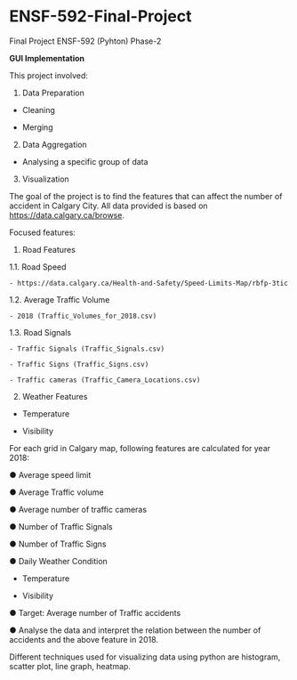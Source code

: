 # ENSF-592-Final-Project

Final Project ENSF-592 (Pyhton) Phase-2

**GUI Implementation**

This project involved:

1. Data Preparation

  - Cleaning
  
  - Merging
  
2. Data Aggregation

  - Analysing a specific group of data
  
3. Visualization

The goal of the project is to find the features that can affect the number of accident in Calgary City.
All data provided is based on https://data.calgary.ca/browse.

Focused features:

1. Road Features
  
  1.1. Road Speed
  
    - https://data.calgary.ca/Health-and-Safety/Speed-Limits-Map/rbfp-3tic
    
  1.2. Average Traffic Volume
  
    - 2018 (Traffic_Volumes_for_2018.csv)
    
  1.3. Road Signals
  
    - Traffic Signals (Traffic_Signals.csv)
    
    - Traffic Signs (Traffic_Signs.csv)
    
    - Traffic cameras (Traffic_Camera_Locations.csv)
    
2. Weather Features

  - Temperature
  
  - Visibility
  
For each grid in Calgary map, following features are calculated for year 2018:

● Average speed limit

● Average Traffic volume

● Average number of traffic cameras

● Number of Traffic Signals

● Number of Traffic Signs

● Daily Weather Condition

  - Temperature
  
  - Visibility
  
● Target: Average number of Traffic accidents

● Analyse the data and interpret the relation between the number of accidents and the above feature in 2018.

Different techniques used for visualizing data using python are histogram, scatter plot, line graph, heatmap.


